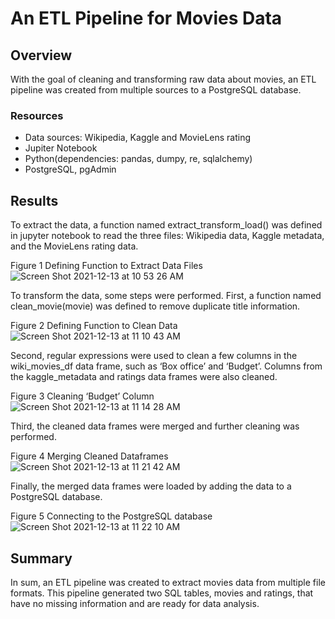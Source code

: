 # An ETL Pipeline for Movies Data

## Overview
With the goal of cleaning and transforming raw data about movies, an ETL pipeline was created from multiple sources to a PostgreSQL database.

### Resources
- Data sources: Wikipedia, Kaggle and MovieLens rating
- Jupiter Notebook
- Python(dependencies: pandas, dumpy, re, sqlalchemy)
- PostgreSQL, pgAdmin

## Results

To extract the data, a function named extract_transform_load() was defined in jupyter notebook to read the three files: Wikipedia data, Kaggle metadata, and the MovieLens rating data.

Figure 1
Defining Function to Extract Data Files
![Screen Shot 2021-12-13 at 10 53 26 AM](https://user-images.githubusercontent.com/89421440/145876276-aaf4484a-b191-4c97-b283-9e8b1ba54916.png)


To transform the data, some steps were performed. First, a function named clean_movie(movie) was defined to remove duplicate title information.

Figure 2
Defining Function to Clean Data
![Screen Shot 2021-12-13 at 11 10 43 AM](https://user-images.githubusercontent.com/89421440/145876376-1ec30ad7-1758-428d-886e-9ba3245d9e67.png)


Second, regular expressions were used to clean a few columns in the wiki_movies_df data frame, such as ‘Box office’ and ‘Budget’. Columns from the kaggle_metadata and ratings data frames were also cleaned.

Figure 3
Cleaning ‘Budget’ Column
![Screen Shot 2021-12-13 at 11 14 28 AM](https://user-images.githubusercontent.com/89421440/145876427-db674bf4-250c-412f-a235-4355a56d3ae7.png)


Third, the cleaned data frames were merged and further cleaning was performed.

Figure 4
Merging Cleaned Dataframes
![Screen Shot 2021-12-13 at 11 21 42 AM](https://user-images.githubusercontent.com/89421440/145876448-a83fb374-2eda-4294-868b-2dd7f1568d41.png)


Finally, the merged data frames were loaded by adding the data to a PostgreSQL database.

Figure 5
Connecting to the PostgreSQL database
![Screen Shot 2021-12-13 at 11 22 10 AM](https://user-images.githubusercontent.com/89421440/145876473-d07e22ca-0349-49f7-91ea-0708497d1be7.png)


## Summary
In sum, an ETL pipeline was created to extract movies data from multiple file formats. This pipeline generated two SQL tables, movies and ratings, that have no missing information and are ready for data analysis.
